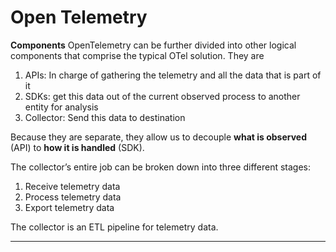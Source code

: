 # Open Telemetry

<b>Components</b>
OpenTelemetry can be further divided into other logical components that comprise the typical OTel solution. They are 
<ol>
<li>APIs: In charge of gathering the telemetry and all the data that is part of it </li>
<li>SDKs: get this data out of the current observed process to another entity for analysis</li>
<li>Collector: Send this data to destination</li>
</ol>


Because they are separate, they allow us to decouple <b>what is observed</b> (API) to <b>how it is handled</b> (SDK). </br>

The collector’s entire job can be broken down into three different stages:<br>
<ol>
<li>Receive telemetry data</li>
<li>Process telemetry data</li>
<li>Export telemetry data</li>
</ol>
The collector is an ETL pipeline for telemetry data.<br>
<hr>